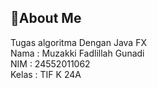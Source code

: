 ## 🚀About Me
Tugas algoritma Dengan Java FX <br>
Nama    : Muzakki Fadlillah Gunadi<br>
NIM     : 24552011062<br>
Kelas   : TIF K 24A<br>
